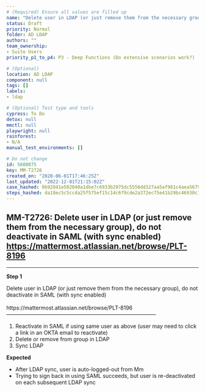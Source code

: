 ```yaml
---
# (Required) Ensure all values are filled up
name: "Delete user in LDAP (or just remove them from the necessary group), do not deactivate in SAML (with sync enabled)  https://mattermost.atlassian.net/browse/PLT-8196"
status: Draft
priority: Normal
folder: AD LDAP
authors: ""
team_ownership: 
- Suite Users
priority_p1_to_p4: P3 - Deep Functions (Do extensive scenarios work?)

# (Optional)
location: AD LDAP
component: null
tags: []
labels: 
- ldap

# (Optional) Test type and tools
cypress: To Do
detox: null
mmctl: null
playwright: null
rainforest: 
- N/A
manual_test_environments: []

# Do not change
id: 5600875
key: MM-T2726
created_on: "2020-06-01T17:46:25Z"
last_updated: "2022-12-01T21:15:02Z"
case_hashed: 0b92841e502040a1dbe7c6933b2975dc5556dd327aa5af981c4aea567985f1bdab14dd860d3a4165f4b681296303dbef
steps_hashed: da18ec5c5ccda25f575ef15c14c6f9cde2a372ec75e41b29bc46930c1f1088c74dbe27f2d992748d508c3a787d0fafb3
---
```


<!-- (Auto-generated) Based on frontmatter's "key" and "name" -->

## MM-T2726: Delete user in LDAP (or just remove them from the necessary group), do not deactivate in SAML (with sync enabled) https://mattermost.atlassian.net/browse/PLT-8196

---

**Step 1**

Delete user in LDAP (or just remove them from the necessary group), do not deactivate in SAML (with sync enabled)\
\
https\://mattermost.atlassian.net/browse/PLT-8196\
————————————————————————————

1. Reactivate in SAML if using same user as above (user may need to click a link in an OKTA email to reactivate)
2. Delete or remove from group in LDAP
3. Sync LDAP

**Expected**

- After LDAP sync, user is auto-logged-out from Mm
- Trying to sign back in using SAML succeeds, but user is re-deactivated on each subsequent LDAP sync
